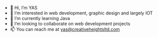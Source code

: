- 👋 Hi, I’m YAS
- 👀 I’m interested in web development, graphic design and largely IOT
- 🌱 I’m currently learning Java
- 💞️ I’m looking to collaborate on web development projects
- 📫 You can reach me at yas@creativeheightsltd.com

<!---
samedyidana/samedyidana is a ✨ special ✨ repository because its `README.md` (this file) appears on your GitHub profile.
You can click the Preview link to take a look at your changes.
--->
